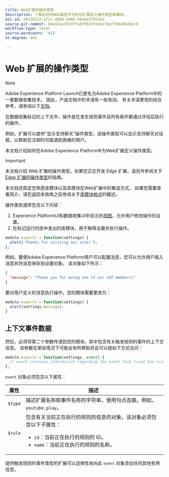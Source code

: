 ```yaml
---
title: Web扩展的操作类型
description: 了解如何在Web属性中为标记扩展定义操作类型库模块。
exl-id: d4539132-a72c-40b0-84b6-50cbe3785d2d
source-git-commit: 8ded2aed32dffa4f0923fedac7baf798e68a9ec9
workflow-type: tm+mt
source-wordcount: '412'
ht-degree: 44%

---
```


# Web 扩展的操作类型

>[!NOTE]
>
>Adobe Experience Platform Launch已更名为Adobe Experience Platform中的一套数据收集技术。 因此，产品文档中的术语有一些改动。 有关术语更改的综合参考，请参阅以下[文档](../../term-updates.md)。

在数据收集标记的上下文中，操作是在发生规则事件且所有条件都通过评估后执行的操作。

例如，扩展可以提供“显示支持聊天”操作类型，该操作类型可以显示支持聊天对话框，以帮助在注销时可能遇到困难的用户。

本文档介绍如何在Adobe Experience Platform中为Web扩展定义操作类型。

>[!IMPORTANT]
>
>本文档介绍 Web 扩展的操作类型。如果您正在开发 Edge 扩展，请另外参阅关于 [Edge 扩展的操作类型](../edge/action-types.md)的指南。
>
>本文档还假定您熟悉库模块以及库模块在Web扩展中的集成方式。 如果您需要查看简介，请在返回本指南之前参阅关于[库模块格式](./format.md)的概述。

操作类型通常包含以下内容：

1. Experience PlatformUI和数据收集UI中显示的[视图](./views.md)，允许用户修改操作的设置。
2. 在标记运行时库中发出的库模块，用于解释设置并执行操作。

```js
module.exports = function(settings) {
  alert('Thanks for visiting our site!');
};
```

例如，要使Adobe Experience Platform用户可以配置消息，您可以允许用户输入消息并将消息保存到设置对象。 该对象如下所示：

```json
{
  "message": "Thank you for being one of our VIP members!"
}
```

要对用户定义的消息执行操作，您的模块需要更改为：

```js
module.exports = function(settings) {
  alert(settings.message);
}
```

## 上下文事件数据

然后，必须将第二个参数传递到您的模块，其中包含有关触发规则的事件的上下文信息。 该参数在某些情况下可能会有所帮助并且可以按如下方式访问：

```js
module.exports = function(settings, event) {
  // event contains information regarding the event that fired the rule
};
```

`event` 对象必须包含以下属性：

| 属性 | 描述 |
| --- | --- |
| `$type` | 描述扩展名称和事件名称的字符串，使用句点连接。例如，`youtube.play`。 |
| `$rule` | 包含有关当前正在执行的规则的信息的对象。该对象必须包含以下子属性：<ul><li>`id`：当前正在执行的规则的 ID。</li><li>`name`：当前正在执行的规则的名称。</li></ul> |

提供触发规则的事件类型的扩展可以选择性地向此 `event` 对象添加任何其他有用信息。
